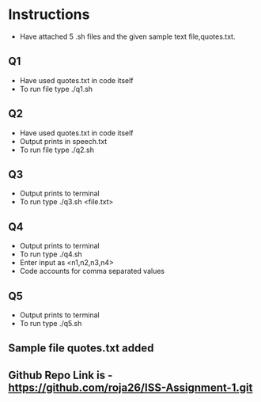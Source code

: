 # Instructions
- Have attached 5 .sh files and the given sample text file,quotes.txt.
## Q1
- Have used quotes.txt in code itself 
- To run file type ./q1.sh
## Q2
- Have used quotes.txt in code itself
- Output prints in speech.txt
- To run file type ./q2.sh
## Q3
- Output prints to terminal
- To run type ./q3.sh <file.txt>
## Q4
- Output prints to terminal
- To run type ./q4.sh
- Enter input as <n1,n2,n3,n4>
- Code accounts for comma separated values
## Q5
- Output prints to terminal
- To run type ./q5.sh
## Sample file quotes.txt added
## Github Repo Link is - https://github.com/roja26/ISS-Assignment-1.git
